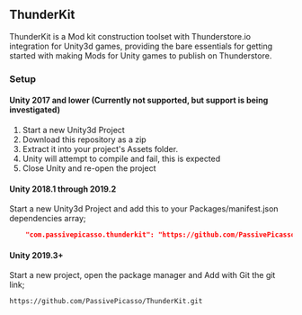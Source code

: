 ## ThunderKit
ThunderKit is a Mod kit construction toolset with Thunderstore.io integration for Unity3d games, providing the bare essentials for getting started with making Mods for Unity games to publish on Thunderstore.

### Setup

#### Unity 2017 and lower (Currently not supported, but support is being investigated)
1. Start a new Unity3d Project 
1. Download this repository as a zip 
1. Extract it into your project's Assets folder.
1. Unity will attempt to compile and fail, this is expected
1. Close Unity and re-open the project

#### Unity 2018.1 through 2019.2
 Start a new Unity3d Project and add this to your Packages/manifest.json dependencies array;
```json
    "com.passivepicasso.thunderkit": "https://github.com/PassivePicasso/ThunderKit.git",
```

#### Unity 2019.3+
  Start a new project, open the package manager and Add with Git the git link;
```
https://github.com/PassivePicasso/ThunderKit.git
```
